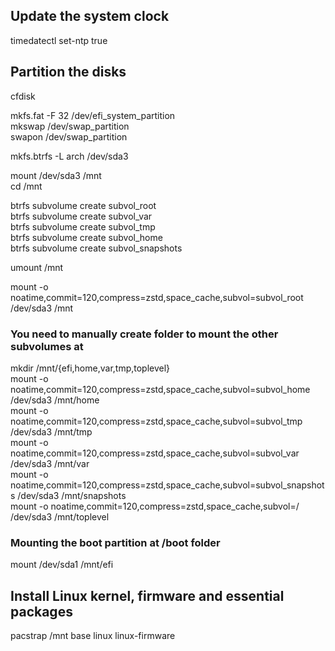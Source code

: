## Update the system clock  
timedatectl set-ntp true  

## Partition the disks  
cfdisk  

mkfs.fat -F 32 /dev/efi_system_partition  
mkswap /dev/swap_partition  
swapon /dev/swap_partition  

mkfs.btrfs -L arch /dev/sda3  

mount /dev/sda3 /mnt  
cd /mnt  

btrfs subvolume create subvol_root  
btrfs subvolume create subvol_var  
btrfs subvolume create subvol_tmp  
btrfs subvolume create subvol_home  
btrfs subvolume create subvol_snapshots  

umount /mnt  

mount -o noatime,commit=120,compress=zstd,space_cache,subvol=subvol_root /dev/sda3 /mnt  
### You need to manually create folder to mount the other subvolumes at  
mkdir /mnt/{efi,home,var,tmp,toplevel}  
mount -o noatime,commit=120,compress=zstd,space_cache,subvol=subvol_home      /dev/sda3 /mnt/home  
mount -o noatime,commit=120,compress=zstd,space_cache,subvol=subvol_tmp       /dev/sda3 /mnt/tmp  
mount -o noatime,commit=120,compress=zstd,space_cache,subvol=subvol_var       /dev/sda3 /mnt/var  
mount -o noatime,commit=120,compress=zstd,space_cache,subvol=subvol_snapshots /dev/sda3 /mnt/snapshots  
mount -o noatime,commit=120,compress=zstd,space_cache,subvol=/                /dev/sda3 /mnt/toplevel  

### Mounting the boot partition at /boot folder  
mount /dev/sda1 /mnt/efi  

## Install Linux kernel, firmware and essential packages  
pacstrap /mnt base linux linux-firmware  

